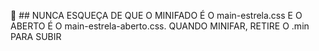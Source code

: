 🔔 ## NUNCA ESQUEÇA DE QUE O MINIFADO É O main-estrela.css E O ABERTO É O main-estrela-aberto.css. QUANDO MINIFAR, RETIRE O .min PARA SUBIR

